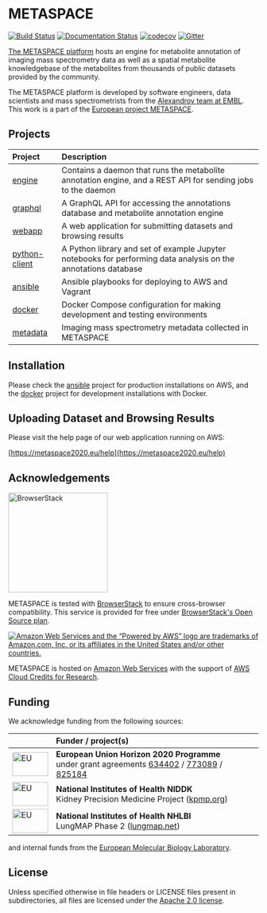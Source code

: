 # METASPACE

[![Build Status](https://circleci.com/gh/metaspace2020/metaspace.svg?style=svg)](https://circleci.com/gh/metaspace2020/metaspace) [![Documentation Status](https://readthedocs.org/projects/sm-distributed/badge/?version=latest)](http://sm-distributed.readthedocs.org/en/latest/?badge=latest) [![codecov](https://codecov.io/gh/metaspace2020/metaspace/branch/master/graph/badge.svg)](https://codecov.io/gh/metaspace2020/metaspace) [![Gitter](https://badges.gitter.im/metaspace2020/metaspace.svg)](https://gitter.im/metaspace2020/metaspace?utm_source=badge&utm_medium=badge&utm_campaign=pr-badge)

[The METASPACE platform](http://metaspace2020.eu/) hosts an engine for
 metabolite annotation of imaging mass spectrometry data as well as a
 spatial metabolite knowledgebase of the metabolites from thousands of
 public datasets provided by the community.

The METASPACE platform is developed by software engineers, data scientists and
 mass spectrometrists from the [Alexandrov team at EMBL](http://www.embl.de/research/units/scb/alexandrov/).
 This work is a part of the [European project METASPACE](http://project.metaspace2020.eu/).

## Projects

| Project | Description |
| :--- | :--- |
| [engine](metaspace/engine) | Contains a daemon that runs the metabolite annotation engine, and a REST API for sending jobs to the daemon |
| [graphql](metaspace/graphql) | A GraphQL API for accessing the annotations database and metabolite annotation engine |
| [webapp](metaspace/webapp) | A web application for submitting datasets and browsing results |
| [python-client](metaspace/python-client) | A Python library and set of example Jupyter notebooks for performing data analysis on the annotations database |
| [ansible](ansible) | Ansible playbooks for deploying to AWS and Vagrant |
| [docker](docker) | Docker Compose configuration for making development and testing environments |
| [metadata](metaspace/metadata) | Imaging mass spectrometry metadata collected in METASPACE |

## Installation
Please check the [ansible](ansible) project for production installations on AWS,
 and the [docker](docker) project for development installations with Docker.

## Uploading Dataset and Browsing Results
Please visit the help page of our web application running on AWS:

[https://metaspace2020.eu/help](https://metaspace2020.eu/help)

## Acknowledgements
[<img src="https://user-images.githubusercontent.com/26366936/42039120-f008e4c6-7aec-11e8-97ea-87e48bf7bc1c.png" alt="BrowserStack" width="200">](https://www.browserstack.com)

METASPACE is tested with [BrowserStack](https://www.browserstack.com) to ensure cross-browser compatibility.
This service is provided for free under [BrowserStack's Open Source plan](https://www.browserstack.com/open-source).

[![Amazon Web Services and the “Powered by AWS” logo are trademarks of Amazon.com, Inc. or its affiliates in the United States and/or other countries.](https://d0.awsstatic.com/logos/powered-by-aws.png)](https://aws.amazon.com)

METASPACE is hosted on [Amazon Web Services](https://aws.amazon.com) with the support of [AWS Cloud Credits for Research](https://aws.amazon.com/research-credits/).

## Funding
We acknowledge funding from the following sources:

| | Funder / project(s) |
| :--- | :--- |
| <img src="https://metaspace2020.eu/img/Flag_of_Europe.80a3ee9f.svg" alt="EU" height="48" width="72"> | **European Union Horizon 2020 Programme** <br/> under grant agreements [634402](https://cordis.europa.eu/project/id/634402) / [773089](https://cordis.europa.eu/project/id/773089) / [825184](https://cordis.europa.eu/project/id/825184) |
| <img src="https://metaspace2020.eu/img/NIDDK.581b923e.svg" alt="EU" height="48" width="72"> | **National Institutes of Health NIDDK** <br/> Kidney Precision Medicine Project ([kpmp.org](https://kpmp.org/)) |
| <img src="https://metaspace2020.eu/img/NHLBI.6dbcd9a0.svg" alt="EU" height="48" width="72"> | **National Institutes of Health NHLBI** <br/> LungMAP Phase 2 ([lungmap.net](https://www.lungmap.net/)) |

and internal funds from the [European Molecular Biology Laboratory](https://www.embl.org/).

## License

Unless specified otherwise in file headers or LICENSE files present in subdirectories,
all files are licensed under the [Apache 2.0 license](LICENSE).
